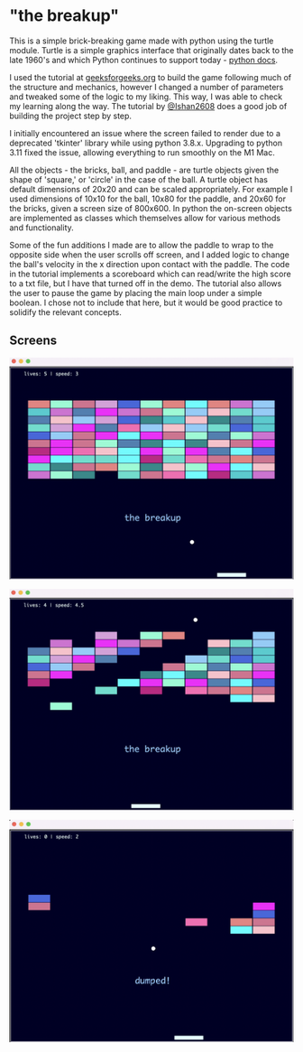 # "the breakup"

This is a simple brick-breaking game made with python using the turtle module. Turtle is a simple graphics interface that originally dates back to the late 1960's and which Python continues to support today - [python docs](https://docs.python.org/3/library/turtle.html).  

I used the tutorial at [geeksforgeeks.org](https://www.geeksforgeeks.org/create-breakout-game-using-python/) to build the game following much of the structure and mechanics, however I changed a number of parameters and tweaked some of the logic to my liking. This way, I was able to check my learning along the way. The tutorial by [@Ishan2608](https://github.com/Ishan2608) does a good job of building the project step by step.  

I initially encountered an issue where the screen failed to render due to a deprecated 'tkinter' library while using python 3.8.x. Upgrading to python 3.11 fixed the issue, allowing everything to run smoothly on the M1 Mac.  

All the objects - the bricks, ball, and paddle - are turtle objects given the shape of 'square,' or 'circle' in the case of the ball. A turtle object has default dimensions of 20x20 and can be scaled appropriately. For example I used dimensions of 10x10 for the ball, 10x80 for the paddle, and 20x60 for the bricks, given a screen size of 800x600. In python the on-screen objects are implemented as classes which themselves allow for various methods and functionality.  

Some of the fun additions I made are to allow the paddle to wrap to the opposite side when the user scrolls off screen, and I added logic to change the ball's velocity in the x direction upon contact with the paddle. The code in the tutorial implements a scoreboard which can read/write the high score to a txt file, but I have that turned off in the demo. The tutorial also allows the user to pause the game by placing the main loop under a simple boolean. I chose not to include that here, but it would be good practice to solidify the relevant concepts.  

## Screens

![](/doc/break-screen1.png?raw=true)  

![](/doc/break-screen2.png?raw=true)  

![](/doc/break-screen3.png?raw=true)
